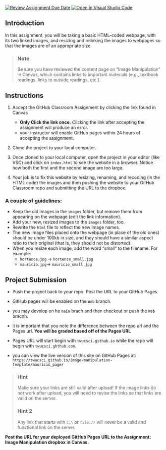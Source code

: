 [![Review Assignment Due Date](https://classroom.github.com/assets/deadline-readme-button-24ddc0f5d75046c5622901739e7c5dd533143b0c8e959d652212380cedb1ea36.svg)](https://classroom.github.com/a/RlCtU-Un)
[![Open in Visual Studio Code](https://classroom.github.com/assets/open-in-vscode-718a45dd9cf7e7f842a935f5ebbe5719a5e09af4491e668f4dbf3b35d5cca122.svg)](https://classroom.github.com/online_ide?assignment_repo_id=11864078&assignment_repo_type=AssignmentRepo)
## Introduction

In this assignment, you will be taking a basic HTML-coded webpage, with its two linked images, and resizing and relinking the images to webpages so that the images are of an appropriate size.

> ### Note
>
> Be sure you have reviewed the content page on “Image Manipulation” in Canvas, which contains links to important materials (e.g., textbook readings, links to outside readings, etc.).

## Instructions

1. Accept the GitHub Classroom Assignment by clicking the link found in Canvas
   - **Only Click the link once.** Clicking the link after accepting the assignment will produce an error.
   - your instructor will enable GitHub pages within 24 hours of accepting the assignment.
2. Clone the project to your local computer.

3. Once cloned to your local computer, open the project in your editor (like VSC) and click on `index.html` to see the website in a browser. Notice how both the first and the second image are too large.

4. Your job is to fix this website by resizing, renaming, and recoding (in the HTML code) the images and then pushing the website to your GitHub Classroom repo and submitting the URL to the dropbox.

### A couple of guidelines:

- Keep the old images in the `images` folder, but remove them from appearing on the webpage (edit the link information).
- Add your new, resized images to the `images` folder, too.
- Rewrite the `html` file to reflect the new image names.
- The new image files placed onto the webpage (in place of the old ones) should be under 100kb in size, and they should have a similar aspect ratio to their original (that is, they should not be distorted).
- When you resize each image, add the word “small” to the filename. For example:
  - `hortence.jpg` → `hortence_small.jpg`
  - `mauricio.jpg`→ `mauricio_small.jpg`

## Project Submission

- Push the project back to your repo. Post the URL to your GitHub Pages.

- GitHub pages will be enabled on the `Web` branch.
- you may develop on he `main` brach and then checkout or push the `Web` bracnh.
- it is important that you note the difference between the repo url and the Pages url. **You will be graded based off of the Pages URL**
- Pages URL will start begin with `twucsci.github.io` while the repo will begin with `twucsci.ghthub.com`.
- you can view the live version of this site on GitHub Pages at: `https://twucsci.github.io/image-manipulation-template/mauricio_page/`

> ### Hint
>
> Make sure your links are still valid after upload! If the image links do not work after upload, you will need to revise the links so that links are valid on the server.
>
> ### Hint 2
>
> Any link that starts with `C:\` or `file://` will never be a valid and functional link on the server.

**Post the URL for your deployed GitHub Pages URL to the Assignment: Image Manipulation dropbox in Canvas.**
